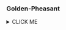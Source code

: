 ### Golden-Pheasant

<details><summary>CLICK ME</summary>
<p>

#### Development Progress

```python
Test
```

</p>
</details>
